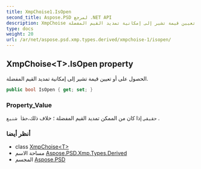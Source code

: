 ```yaml
---
title: XmpChoise1.IsOpen
second_title: Aspose.PSD لمرجع .NET API
description: XmpChoise ملكية. الحصول على أو تعيين قيمة تشير إلى إمكانية تمديد القيم المفضلة.
type: docs
weight: 20
url: /ar/net/aspose.psd.xmp.types.derived/xmpchoise-1/isopen/
---
```

## XmpChoise&lt;T&gt;.IsOpen property

الحصول على أو تعيين قيمة تشير إلى إمكانية تمديد القيم المفضلة.

```csharp
public bool IsOpen { get; set; }
```

### Property_Value

`حقيقي` إذا كان من الممكن تمديد القيم المفضلة ؛ خلاف ذلك،`خطأ شنيع` .

### أنظر أيضا

* class [XmpChoise&lt;T&gt;](../)
* مساحة الاسم [Aspose.PSD.Xmp.Types.Derived](../../xmpchoise-1/)
* المجسم [Aspose.PSD](../../../)


